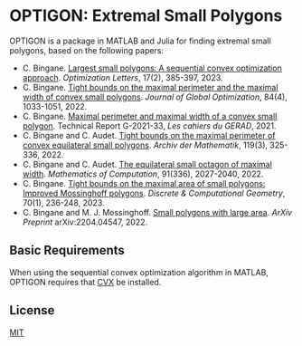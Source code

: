 # OPTIGON: Extremal Small Polygons

OPTIGON is a package in MATLAB and Julia for finding extremal small polygons, based on the following papers:

+ C. Bingane. [Largest small polygons: A sequential convex optimization approach](https://doi.org/10.1007/s11590-022-01887-5). *Optimization Letters*, 17(2), 385-397, 2023.
+ C. Bingane. [Tight bounds on the maximal perimeter and the maximal width of convex small polygons](https://doi.org/10.1007/s10898-022-01181-9). *Journal of Global Optimization*, 84(4), 1033-1051, 2022.
+ C. Bingane. [Maximal perimeter and maximal width of a convex small polygon](https://www.researchgate.net/publication/353070519_Maximal_perimeter_and_maximal_width_of_a_convex_small_polygon). Technical Report G-2021-33, *Les cahiers du GERAD*, 2021.
+ C. Bingane and C. Audet. [Tight bounds on the maximal perimeter of convex equilateral small polygons](https://doi.org/10.1007/s00013-022-01745-x). *Archiv der Mathematik*, 119(3), 325-336, 2022.
+ C. Bingane and C. Audet. [The equilateral small octagon of maximal width](https://doi.org/10.1090/mcom/3733). *Mathematics of Computation*, 91(336), 2027-2040, 2022.
+ C. Bingane. [Tight bounds on the maximal area of small polygons: Improved Mossinghoff polygons](https://doi.org/10.1007/s00454-022-00374-z). *Discrete & Computational Geometry*, 70(1), 236-248, 2023.
+ C. Bingane and M. J. Mossinghoff. [Small polygons with large area](https://www.researchgate.net/publication/359890368_Small_polygons_with_large_area). *ArXiv Preprint* arXiv:2204.04547, 2022.

## Basic Requirements

When using the sequential convex optimization algorithm in MATLAB, OPTIGON requires that [CVX](http://cvxr.com/cvx/) be installed.

## License

[MIT](https://github.com/cbingane/optigon/blob/master/LICENSE)
